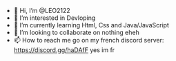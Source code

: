 - 👋 Hi, I’m @LEO2122
- 👀 I’m interested in Devloping
- 🌱 I’m currently learning Html, Css and Java/JavaScript
- 💞️ I’m looking to collaborate on nothing eheh
- 📫 How to reach me go on my french discord server: https://discord.gg/haDAfF yes im fr

<!---
LEO2122/LEO2122 is a ✨ special ✨ repository because its `README.md` (this file) appears on your GitHub profile.
You can click the Preview link to take a look at your changes.
--->
